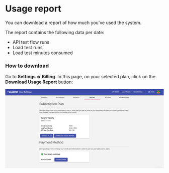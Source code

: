 # Usage report

You can download a report of how much you've used the system.

The report contains the following data per date:

* API test flow runs
* Load test runs
* Load test minutes consumed

### How to download

Go to **Settings =&gt; Billing**. In this page, on your selected plan, click on the **Download Usage Report** button:

![Download Usage Report](../.gitbook/assets/image%20%2827%29.png)



